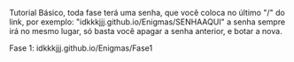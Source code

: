 Tutorial Básico, toda fase terá uma senha, que você coloca no último "/" do link, por exemplo: "idkkkjjj.github.io/Enigmas/SENHAAQUI" a senha sempre irá no mesmo lugar, só basta você apagar a senha anterior, e botar a nova.

Fase 1: idkkkjjj.github.io/Enigmas/Fase1